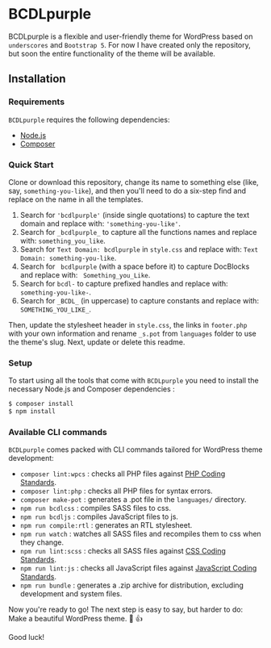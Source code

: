 # BCDLpurple
BCDLpurple is a flexible and user-friendly theme for WordPress based on `underscores` and `Bootstrap 5`.
For now I have created only the repository, but soon the entire functionality of the theme will be available.

Installation
---------------

### Requirements

`BCDLpurple` requires the following dependencies:

- [Node.js](https://nodejs.org/)
- [Composer](https://getcomposer.org/)

### Quick Start

Clone or download this repository, change its name to something else (like, say, `something-you-like`), and then you'll need to do a six-step find and replace on the name in all the templates.

1. Search for `'bcdlpurple'` (inside single quotations) to capture the text domain and replace with: `'something-you-like'`.
2. Search for `_bcdlpurple_` to capture all the functions names and replace with: `something_you_like`.
3. Search for `Text Domain: bcdlpurple` in `style.css` and replace with: `Text Domain: something-you-like`.
4. Search for <code>&nbsp;bcdlpurple</code> (with a space before it) to capture DocBlocks and replace with: <code>&nbsp;Something_you_Like</code>.
5. Search for `bcdl-` to capture prefixed handles and replace with: `something-you-like-`.
6. Search for `_BCDL_` (in uppercase) to capture constants and replace with: `SOMETHING_YOU_LIKE_`.

Then, update the stylesheet header in `style.css`, the links in `footer.php` with your own information and rename `_s.pot` from `languages` folder to use the theme's slug. Next, update or delete this readme.

### Setup

To start using all the tools that come with `BCDLpurple`  you need to install the necessary Node.js and Composer dependencies :

```sh
$ composer install
$ npm install
```

### Available CLI commands

`BCDLpurple` comes packed with CLI commands tailored for WordPress theme development:

- `composer lint:wpcs` : checks all PHP files against [PHP Coding Standards](https://developer.wordpress.org/coding-standards/wordpress-coding-standards/php/).
- `composer lint:php` : checks all PHP files for syntax errors.
- `composer make-pot` : generates a .pot file in the `languages/` directory.
- `npm run bcdlcss` : compiles SASS files to css.
- `npm run bcdljs` : compiles JavaScript files to js.
- `npm run compile:rtl` : generates an RTL stylesheet.
- `npm run watch` : watches all SASS files and recompiles them to css when they change.
- `npm run lint:scss` : checks all SASS files against [CSS Coding Standards](https://developer.wordpress.org/coding-standards/wordpress-coding-standards/css/).
- `npm run lint:js` : checks all JavaScript files against [JavaScript Coding Standards](https://developer.wordpress.org/coding-standards/wordpress-coding-standards/javascript/).
- `npm run bundle` : generates a .zip archive for distribution, excluding development and system files.

Now you're ready to go! The next step is easy to say, but harder to do: Make a beautiful WordPress theme. :purple_heart:
:thumbsup:

Good luck!
